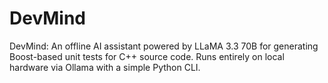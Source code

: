 # DevMind
DevMind: An offline AI assistant powered by LLaMA 3.3 70B for generating Boost-based unit tests for C++ source code. Runs entirely on local hardware via Ollama with a simple Python CLI.
